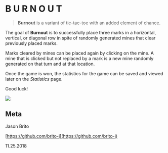 # B U R N O U T
> <b>Burnout</b> is a variant of tic-tac-toe with an added element of chance.

The goal of <b>Burnout</b> is to successfully place three marks in a horizontal, vertical, or diagonal row in spite of randomly generated mines that clear previously placed marks.

Marks cleared by mines can be placed again by clicking on the mine. A mine that is clicked but not replaced by a mark is a new mine randomly generated on that turn and at that location.

Once the game is won, the statistics for the game can be saved and viewed later on the <i>Statistics</i> page.

Good luck!

![](header.png)

## Meta

Jason Brito

[https://github.com/brito-j](https://github.com/brito-j)

11.25.2018
